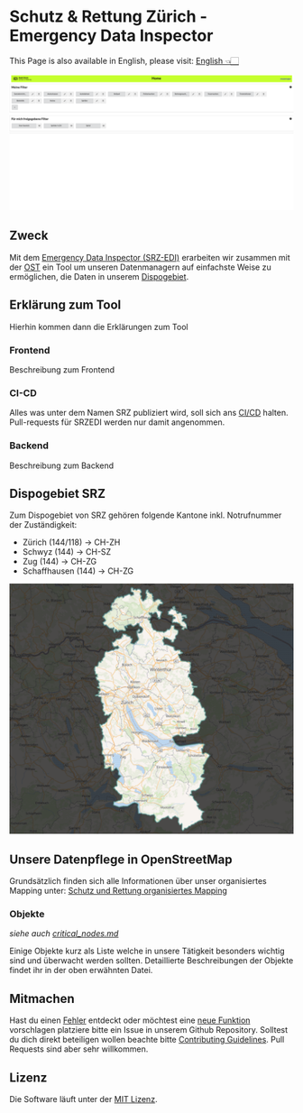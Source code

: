 # Schutz & Rettung Zürich - Emergency Data Inspector

This Page is also available in English, please visit: [English 👈🏻](README_en.md)

![SRZ-EDI](srz-edi.png)

## Zweck

Mit dem [Emergency Data Inspector (SRZ-EDI)](https://srzedi.srz.borsnet.ch/) erarbeiten wir zusammen mit der [OST](https://www.ost.ch) ein Tool um unseren Datenmanagern auf einfachste Weise zu ermöglichen, die Daten in unserem [Dispogebiet](#dispogebiet-srz). 

## Erklärung zum Tool

Hierhin kommen dann die Erklärungen zum Tool

### Frontend

Beschreibung zum Frontend

### CI-CD

Alles was unter dem Namen SRZ publiziert wird, soll sich ans [CI/CD](ci_cd.md) halten. Pull-requests für SRZEDI werden nur damit angenommen.

### Backend

Beschreibung zum Backend

## Dispogebiet SRZ

Zum Dispogebiet von SRZ gehören folgende Kantone inkl. Notrufnummer der Zuständigkeit:

* Zürich (144/118) -> CH-ZH
* Schwyz (144) -> CH-SZ
* Zug (144) -> CH-ZG
* Schaffhausen (144) -> CH-ZG

![ResCAD Karte](rescad_blank.PNG)

## Unsere Datenpflege in OpenStreetMap

Grundsätzlich finden sich alle Informationen über unser organisiertes Mapping unter: [Schutz und Rettung organisiertes Mapping](https://wiki.openstreetmap.org/wiki/Organised_Editing/Activities/SchutzRettung_Rescue)

### Objekte

*siehe auch [critical_nodes.md](critical_nodes.md)*

Einige Objekte kurz als Liste welche in unsere Tätigkeit besonders wichtig sind und überwacht werden sollten. Detaillierte Beschreibungen der Objekte findet ihr in der oben erwähnten Datei.

## Mitmachen

Hast du einen [Fehler](https://github.com/Schutz-Rettung-Zurich/srzedi/issues) entdeckt oder möchtest eine [neue Funktion](https://github.com/Schutz-Rettung-Zurich/srzedi/issues) vorschlagen platziere bitte ein Issue in unserem Github Repository.
Solltest du dich direkt beteiligen wollen beachte bitte [Contributing Guidelines](CONTRIBUTING.md). Pull Requests sind aber sehr willkommen.

## Lizenz

Die Software läuft unter der [MIT Lizenz](LICENSE).
